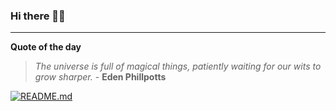 ### Hi there 👋🏻


---

**Quote of the day**

> *The universe is full of magical things, patiently waiting for our wits to grow sharper.* - **Eden Phillpotts** 

[![README.md](https://github.com/marcolovazzano/marcolovazzano/actions/workflows/readme.yml/badge.svg?branch=main)](https://github.com/marcolovazzano/marcolovazzano/actions/workflows/readme.yml)
